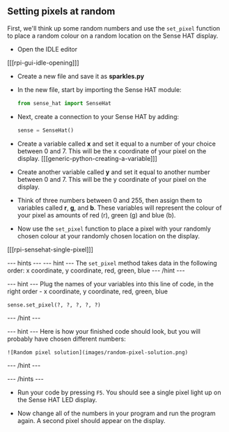 ## Setting pixels at random

First, we'll think up some random numbers and use the `set_pixel` function to place a random colour on a random location on the Sense HAT display.

+ Open the IDLE editor

[[[rpi-gui-idle-opening]]]

- Create a new file and save it as **sparkles.py**

- In the new file, start by importing the Sense HAT module:

    ```python
    from sense_hat import SenseHat
    ```

- Next, create a connection to your Sense HAT by adding:

    ```python
    sense = SenseHat()
    ```

- Create a variable called **x** and set it equal to a number of your choice between 0 and 7. This will be the x coordinate of your pixel on the display.
[[[generic-python-creating-a-variable]]]


- Create another variable called **y** and set it equal to another number between 0 and 7. This will be the y coordinate of your pixel on the display.

- Think of three numbers between 0 and 255, then assign them to variables called **r**, **g**, and **b**. These variables will represent the colour of your pixel as amounts of red (r), green (g) and blue (b).

- Now use the `set_pixel` function to place a pixel with your randomly chosen colour at your randomly chosen  location on the display.

[[[rpi-sensehat-single-pixel]]]

--- hints ---
--- hint ---
The `set_pixel` method takes data in the following order:
x coordinate, y coordinate, red, green, blue
--- /hint ---

--- hint ---
Plug the names of your variables into this line of code, in the right order - x coordinate, y coordinate, red, green, blue

```python
sense.set_pixel(?, ?, ?, ?, ?)
```

--- /hint ---

--- hint ---
    Here is how your finished code should look, but you will probably have chosen different numbers:

    ![Random pixel solution](images/random-pixel-solution.png)

--- /hint ---

--- /hints ---

- Run your code by pressing `F5`. You should see a single pixel light up on the Sense HAT LED display.

- Now change all of the numbers in your program and run the program again. A second pixel should appear on the display.
